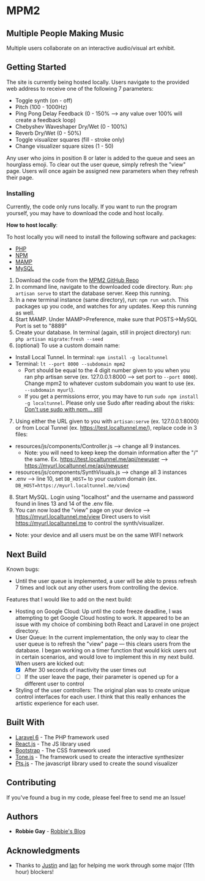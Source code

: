 # MPM2
## Multiple People Making Music

Multiple users collaborate on an interactive audio/visual art exhibit.

## Getting Started

The site is currently being hosted locally. Users navigate to the provided web address to receive one of the following 7 parameters:
- Toggle synth (on - off)
- Pitch (100 - 1000Hz)
- Ping Pong Delay Feedback (0 - 150% --> any value over 100% will create a feedback loop)
- Chebyshev Waveshaper Dry/Wet (0 - 100%)
- Reverb Dry/Wet (0 - 50%)
- Toggle visualizer squares (fill - stroke only)
- Change visualizer square sizes (1 - 50)

Any user who joins in position 8 or later is added to the queue and sees an hourglass emoji. To clear out the user queue, simply refresh the "view" page. Users will once again be assigned new parameters when they refresh their page.

### Installing

Currently, the code only runs locally. If you want to run the program yourself, you may have to download the code and host locally.

**How to host locally**:

To host locally you will need to install the following software and packages:
- [PHP](https://www.php.net/downloads.php)
- [NPM](https://www.npmjs.com/get-npm)
- [MAMP](https://www.mamp.info/en/mamp/)
- [MySQL](https://www.mysql.com/downloads/)

1. Download the code from the [MPM2 GitHub Repo](https://github.com/robbiegay/mpm2)
2. In command line, navigate to the downloaded code directory. Run: `php artisan serve` to start the database server. Keep this running.
3. In a new terminal instance (same directory), run: `npm run watch`. This packages up you code, and watches for any updates. Keep this running as well.
4. Start MAMP. Under MAMP>Preference, make sure that POSTS->MySQL Port is set to "8889"
5. Create your database. In terminal (again, still in project directory) run: `php artisan migrate:fresh --seed`
6. (optional) To use a custom domain name:
  - Install Local Tunnel. In terminal: `npm install -g localtunnel`
  - Terminal: `lt --port 8000 --subdomain mpm2`
      - Port should be equal to the 4 digit number given to you when you ran php artisan serve (ex. 127.0.0.1:8000 --> set port to `--port 8000`). Change mpm2 to whatever custom subdomain you want to use (ex. `--subdomain myurl`).
      - If you get a permissions error, you may have to run `sudo npm install -g localtunnel`. Please only use Sudo after reading about the risks: [Don't use sudo with npm... still](https://medium.com/@ExplosionPills/dont-use-sudo-with-npm-still-66e609f5f92)
7. Using either the URL given to you with `artisan:serve` (ex. 127.0.0.1:8000) or from Local Tunnel (ex. https://test.localtunnel.me/), replace code in 3 files:
  - resources/js/components/Controller.js --> change all 9 instances. 
    - Note: you will need to keep keep the domain information after the "/" the same. Ex. https://test.localtunnel.me/api/newuser --> https://myurl.localtunnel.me/api/newuser
  - resources/js/components/SynthVisuals.js --> change all 3 instances
  - .env --> line 10, set `DB_HOST=` to your custom domain (ex. `DB_HOST=https://myurl.localtunnel.me/view`)
8. Start MySQL. Login using "localhost" and the username and password found in lines 13 and 14 of the .env file.
9. You can now load the "view" page on your device --> https://myurl.localtunnel.me/view Direct users to visit https://myurl.localtunnel.me to control the synth/visualizer.
  - Note: your device and all users must be on the same WIFI network

## Next Build

Known bugs:
- Until the user queue is implemented, a user will be able to press refresh 7 times and lock out any other users from controlling the device.

Features that I would like to add on the next build:
- Hosting on Google Cloud: Up until the code freeze deadline, I was attempting to get Google Cloud hosting to work. It appeared to be an issue with my choice of combining both React and Laravel in one project directory.
- User Queue: In the current implementation, the only way to clear the user queue is to refresh the "view" page — this clears users from the database. I began working on a timer function that would kick users out in certain scenarios, and would love to implement this in my next build. When users are kicked out:
  - [x] After 30 seconds of inactivity the user times out
  - [ ] If the user leave the page, their parameter is opened up for a different user to control
- Styling of the user controllers: The original plan was to create unique control interfaces for each user. I think that this really enhances the artistic experience for each user.

## Built With

* [Laravel 6](https://laravel.com/) - The PHP framework used
* [React.js](https://reactjs.org/) - The JS library used
* [Bootstrap](https://getbootstrap.com/) - The CSS framework used
* [Tone.js](https://tonejs.github.io/) - The framework used to create the interactive synthesizer
* [Pts.js](https://ptsjs.org/) - The javascript library used to create the sound visualizer

## Contributing

If you've found a bug in my code, please feel free to send me an Issue!

## Authors

* **Robbie Gay** - [Robbie's Blog](https://robbiegay.github.io)

## Acknowledgments

* Thanks to [Justin](https://www.justinhall.com/) and [Ian](http://ianrios.me/) for helping me work through some major (11th hour) blockers!
